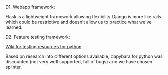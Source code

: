 D1. Webapp framework:

Flask is a lightweight framework allowing flexibility
Django is more like rails which could be restrictive and doesn't allow us to practice what we've learned.

D2. Feature testing framework:

[Wiki for testing resources for python](https://wiki.python.org/moin/PythonTestingToolsTaxonomy)

Based on research into different options available, capybara for python was discounted (not very well supported, full of bugs) and we have chosen splinter.
